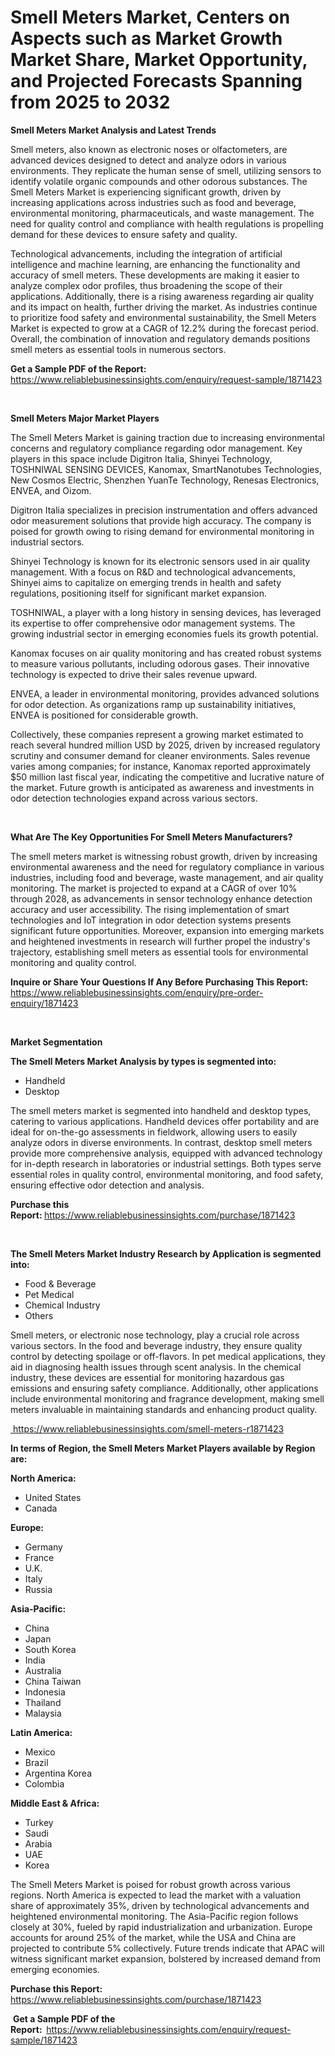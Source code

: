 <p><h1>Smell Meters Market, Centers on Aspects such as Market Growth Market Share, Market Opportunity, and Projected Forecasts Spanning from 2025 to 2032</h1></p><p><strong>Smell Meters Market Analysis and Latest Trends</strong></p>
<p><p>Smell meters, also known as electronic noses or olfactometers, are advanced devices designed to detect and analyze odors in various environments. They replicate the human sense of smell, utilizing sensors to identify volatile organic compounds and other odorous substances. The Smell Meters Market is experiencing significant growth, driven by increasing applications across industries such as food and beverage, environmental monitoring, pharmaceuticals, and waste management. The need for quality control and compliance with health regulations is propelling demand for these devices to ensure safety and quality.</p><p>Technological advancements, including the integration of artificial intelligence and machine learning, are enhancing the functionality and accuracy of smell meters. These developments are making it easier to analyze complex odor profiles, thus broadening the scope of their applications. Additionally, there is a rising awareness regarding air quality and its impact on health, further driving the market. As industries continue to prioritize food safety and environmental sustainability, the Smell Meters Market is expected to grow at a CAGR of 12.2% during the forecast period. Overall, the combination of innovation and regulatory demands positions smell meters as essential tools in numerous sectors.</p></p>
<p><strong>Get a Sample PDF of the Report:&nbsp;</strong> <a href="https://www.reliablebusinessinsights.com/enquiry/request-sample/1871423?utm_campaign=3045&utm_medium=2&utm_source=Github&utm_content=ia&utm_term=12042025&utm_id=smell-meters">https://www.reliablebusinessinsights.com/enquiry/request-sample/1871423</a></p>
<p>&nbsp;</p>
<p><strong>Smell Meters Major Market Players</strong></p>
<p><p>The Smell Meters Market is gaining traction due to increasing environmental concerns and regulatory compliance regarding odor management. Key players in this space include Digitron Italia, Shinyei Technology, TOSHNIWAL SENSING DEVICES, Kanomax, SmartNanotubes Technologies, New Cosmos Electric, Shenzhen YuanTe Technology, Renesas Electronics, ENVEA, and Oizom. </p><p>Digitron Italia specializes in precision instrumentation and offers advanced odor measurement solutions that provide high accuracy. The company is poised for growth owing to rising demand for environmental monitoring in industrial sectors.</p><p>Shinyei Technology is known for its electronic sensors used in air quality management. With a focus on R&D and technological advancements, Shinyei aims to capitalize on emerging trends in health and safety regulations, positioning itself for significant market expansion.</p><p>TOSHNIWAL, a player with a long history in sensing devices, has leveraged its expertise to offer comprehensive odor management systems. The growing industrial sector in emerging economies fuels its growth potential.</p><p>Kanomax focuses on air quality monitoring and has created robust systems to measure various pollutants, including odorous gases. Their innovative technology is expected to drive their sales revenue upward.</p><p>ENVEA, a leader in environmental monitoring, provides advanced solutions for odor detection. As organizations ramp up sustainability initiatives, ENVEA is positioned for considerable growth.</p><p>Collectively, these companies represent a growing market estimated to reach several hundred million USD by 2025, driven by increased regulatory scrutiny and consumer demand for cleaner environments. Sales revenue varies among companies; for instance, Kanomax reported approximately $50 million last fiscal year, indicating the competitive and lucrative nature of the market. Future growth is anticipated as awareness and investments in odor detection technologies expand across various sectors.</p></p>
<p>&nbsp;</p>
<p><strong>What Are The Key Opportunities For Smell Meters Manufacturers?</strong></p>
<p><p>The smell meters market is witnessing robust growth, driven by increasing environmental awareness and the need for regulatory compliance in various industries, including food and beverage, waste management, and air quality monitoring. The market is projected to expand at a CAGR of over 10% through 2028, as advancements in sensor technology enhance detection accuracy and user accessibility. The rising implementation of smart technologies and IoT integration in odor detection systems presents significant future opportunities. Moreover, expansion into emerging markets and heightened investments in research will further propel the industry's trajectory, establishing smell meters as essential tools for environmental monitoring and quality control.</p></p>
<p><strong>Inquire or Share Your Questions If Any Before Purchasing This Report:</strong> <a href="https://www.reliablebusinessinsights.com/enquiry/pre-order-enquiry/1871423?utm_campaign=3045&utm_medium=2&utm_source=Github&utm_content=ia&utm_term=12042025&utm_id=smell-meters">https://www.reliablebusinessinsights.com/enquiry/pre-order-enquiry/1871423</a></p>
<p>&nbsp;</p>
<p><strong>Market Segmentation</strong></p>
<p><strong>The Smell Meters Market Analysis by types is segmented into:</strong></p>
<p><ul><li>Handheld</li><li>Desktop</li></ul></p>
<p><p>The smell meters market is segmented into handheld and desktop types, catering to various applications. Handheld devices offer portability and are ideal for on-the-go assessments in fieldwork, allowing users to easily analyze odors in diverse environments. In contrast, desktop smell meters provide more comprehensive analysis, equipped with advanced technology for in-depth research in laboratories or industrial settings. Both types serve essential roles in quality control, environmental monitoring, and food safety, ensuring effective odor detection and analysis.</p></p>
<p><strong>Purchase this Report:&nbsp;</strong><a href="https://www.reliablebusinessinsights.com/purchase/1871423?utm_campaign=3045&utm_medium=2&utm_source=Github&utm_content=ia&utm_term=12042025&utm_id=smell-meters">https://www.reliablebusinessinsights.com/purchase/1871423</a></p>
<p>&nbsp;</p>
<p><strong>The Smell Meters Market Industry Research by Application is segmented into:</strong></p>
<p><ul><li>Food & Beverage</li><li>Pet Medical</li><li>Chemical Industry</li><li>Others</li></ul></p>
<p><p>Smell meters, or electronic nose technology, play a crucial role across various sectors. In the food and beverage industry, they ensure quality control by detecting spoilage or off-flavors. In pet medical applications, they aid in diagnosing health issues through scent analysis. In the chemical industry, these devices are essential for monitoring hazardous gas emissions and ensuring safety compliance. Additionally, other applications include environmental monitoring and fragrance development, making smell meters invaluable in maintaining standards and enhancing product quality.</p></p>
<p><a href="https://www.reliablebusinessinsights.com/smell-meters-r1871423?utm_campaign=3045&utm_medium=2&utm_source=Github&utm_content=ia&utm_term=12042025&utm_id=smell-meters">&nbsp;https://www.reliablebusinessinsights.com/smell-meters-r1871423</a></p>
<p><strong>In terms of Region, the Smell Meters Market Players available by Region are:</strong></p>
<p>
    <p> <strong> North America: </strong>
        <ul>
            <li>United States</li>
            <li>Canada</li>
        </ul>
        </p> 
    <p> <strong> Europe: </strong>
        <ul>
            <li>Germany</li>
            <li>France</li>
            <li>U.K.</li>
            <li>Italy</li>
            <li>Russia</li>
        </ul>
        </p> 
    <p> <strong> Asia-Pacific: </strong>
        <ul>
            <li>China</li>
            <li>Japan</li>
            <li>South Korea</li>
            <li>India</li>
            <li>Australia</li>
            <li>China Taiwan</li>
            <li>Indonesia</li>
            <li>Thailand</li>
            <li>Malaysia</li>
        </ul>
        </p> 
    <p> <strong> Latin America: </strong>
        <ul>
            <li>Mexico</li>
            <li>Brazil</li>
            <li>Argentina Korea</li>
            <li>Colombia</li>
        </ul>
        </p> 
    <p> <strong> Middle East & Africa: </strong>
        <ul>
            <li>Turkey</li>
            <li>Saudi</li>
            <li>Arabia</li>
            <li>UAE</li>
            <li>Korea</li>
        </ul>
    </p>
    </p>
<p><p>The Smell Meters Market is poised for robust growth across various regions. North America is expected to lead the market with a valuation share of approximately 35%, driven by technological advancements and heightened environmental monitoring. The Asia-Pacific region follows closely at 30%, fueled by rapid industrialization and urbanization. Europe accounts for around 25% of the market, while the USA and China are projected to contribute 5% collectively. Future trends indicate that APAC will witness significant market expansion, bolstered by increased demand from emerging economies.</p></p>
<p><strong>Purchase this Report: </strong><a href="https://www.reliablebusinessinsights.com/purchase/1871423?utm_campaign=3045&utm_medium=2&utm_source=Github&utm_content=ia&utm_term=12042025&utm_id=smell-meters">https://www.reliablebusinessinsights.com/purchase/1871423</a></p>
<p>&nbsp;<strong>Get a Sample PDF of the Report:&nbsp;&nbsp;</strong><a href="https://www.reliablebusinessinsights.com/enquiry/request-sample/1871423?utm_campaign=3045&utm_medium=2&utm_source=Github&utm_content=ia&utm_term=12042025&utm_id=smell-meters">https://www.reliablebusinessinsights.com/enquiry/request-sample/1871423</a></p>
<p><strong></strong></p>
<p><p></p><p></p><p></p></p>